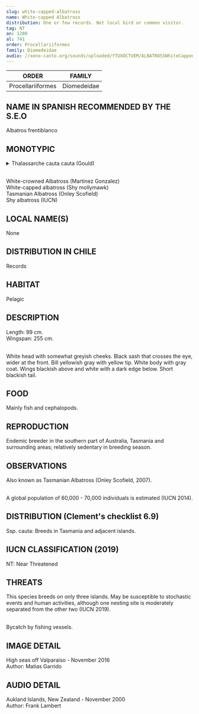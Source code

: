 ```yaml
---
slug: white-capped-albatross
name: White-capped Albatross
distribution: One or few records. Not local bird or common visitor.
tag: NT
an: 1200
al: 741
order: Procellariiformes
family: Diomedeidae
audio: //xeno-canto.org/sounds/uploaded/YTUXOCTUEM/ALBATROSSWhiteCapped_FL%20AuklandIs27Nov00%20%283%29.mp3
---
```


| ORDER             | FAMILY      |
| ----------------- | ----------- |
| Procellariiformes | Diomedeidae |

## NAME IN SPANISH RECOMMENDED BY THE S.E.O

Albatros frentiblanco

## MONOTYPIC

<details>
<summary>Thalassarche cauta cauta (Gould)</summary><br>

Thalass (G - thalassa) = Goddess of the sea, belonging to one of the spring goddesses or "Protogenoi" of Greek mythology.<br>
arche (G - arch, -o, -u, -y) = chief, leader.<br>
cauta (L - cautus) = shy, cautious.<br><br>

Head of Thalassa (goddess of the sea) shy.

</details><br>

White-crowned Albatross (Martinez Gonzalez)<br>
White-capped albatross (Shy mollymawk)<br>
Tasmanian Albatross (Onley Scofield)<br>
Shy albatross (IUCN)

## LOCAL NAME(S)

None

## DISTRIBUTION IN CHILE

Records

## HABITAT

Pelagic

## DESCRIPTION

Length: 99 cm.<br>
Wingspan: 255 cm.<br><br>

White head with somewhat greyish cheeks. Black sash that crosses the eye, wider at the front. Bill yellowish gray with yellow tip. White body with gray coat. Wings blackish above and white with a dark edge below. Short blackish tail.

## FOOD

Mainly fish and cephalopods.

## REPRODUCTION

Endemic breeder in the southern part of Australia, Tasmania and surrounding areas; relatively sedentary in breeding season.

## OBSERVATIONS

Also known as Tasmanian Albatross (Onley Scofield, 2007).<br><br>

A global population of 60,000 - 70,000 individuals is estimated (IUCN 2014).

## DISTRIBUTION (Clement's checklist 6.9)

Ssp. cauta: Breeds in Tasmania and adjacent islands.

## IUCN CLASSIFICATION (2019)

NT: Near Threatened

## THREATS

This species breeds on only three islands. May be susceptible to stochastic events and human activities, although one nesting site is moderately separated from the other two (IUCN 2019).<br><br>

Bycatch by fishing vessels.

## IMAGE DETAIL

High seas off Valparaiso - November 2016<br>
Author: Matias Garrido

## AUDIO DETAIL

Aukland Islands, New Zealand - November 2000<br>
Author: Frank Lambert
